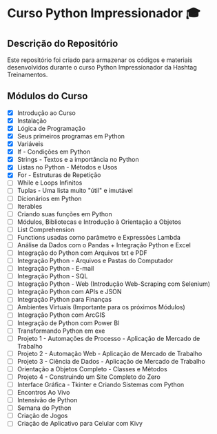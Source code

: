 # Curso Python Impressionador 🎓

## Descrição do Repositório
Este repositório foi criado para armazenar os códigos e materiais desenvolvidos durante o curso Python Impressionador da Hashtag Treinamentos.

## Módulos do Curso
- [x] Introdução ao Curso
- [x] Instalação
- [x] Lógica de Programação
- [x] Seus primeiros programas em Python
- [x] Variáveis
- [x] If - Condições em Python
- [x] Strings - Textos e a importância no Python
- [x] Listas no Python - Métodos e Usos
- [x] For - Estruturas de Repetição
- [ ] While e Loops Infinitos
- [ ] Tuplas - Uma lista muito "útil" e imutável
- [ ] Dicionários em Python
- [ ] Iterables
- [ ] Criando suas funções em Python
- [ ] Módulos, Bibliotecas e Introdução à Orientação a Objetos
- [ ] List Comprehension
- [ ] Functions usadas como parâmetro e Expressões Lambda
- [ ] Análise da Dados com o Pandas + Integração Python e Excel
- [ ] Integração do Python com Arquivos txt e PDF
- [ ] Integração Python - Arquivos e Pastas do Computador
- [ ] Integração Python - E-mail
- [ ] Integração Python - SQL
- [ ] Integração Python - Web (Introdução Web-Scraping com Selenium)
- [ ] Integração Python com APIs e JSON
- [ ] Integração Python para Finanças
- [ ] Ambientes Virtuais (Importante para os próximos Módulos)
- [ ] Integração Python com ArcGIS
- [ ] Integração de Python com Power BI
- [ ] Transformando Python em exe
- [ ] Projeto 1 - Automações de Processo - Aplicação de Mercado de Trabalho
- [ ] Projeto 2 - Automação Web - Aplicação de Mercado de Trabalho
- [ ] Projeto 3 - Ciência de Dados - Aplicação de Mercado de Trabalho
- [ ] Orientação a Objetos Completo - Classes e Métodos
- [ ] Projeto 4 - Construindo um Site Completo do Zero
- [ ] Interface Gráfica - Tkinter e Criando Sistemas com Python
- [ ] Encontros Ao Vivo
- [ ] Intensivão de Python
- [ ] Semana do Python
- [ ] Criação de Jogos
- [ ] Criação de Aplicativo para Celular com Kivy